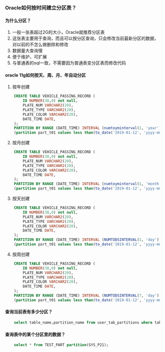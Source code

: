 ### Oracle如何按时间建立分区表？
#### 为什么分区？
1. 一般一张表超过2G的大小，Oracle就推荐分区表
2. 这张表主要用于查询，而且可以按分区查询，只会修改当前最新分区的数据，对以前的不怎么做删除和修改
3. 数据量大查询慢
4. 便于维护，可扩展
5. 与普通表的sql一致，不需要因为普通表变分区表而修改代码

#### oracle 11g如何按天、周、月、年自动分区
1. 按年创建
```sql
    CREATE TABLE VEHICLE_PASSING_RECORD (
        ID NUMBER(38,0) not null,
        PLATE_NUM VARCHAR2(20),
        PLATE_TYPE VARCHAR2(20),
        PLATE_COLOR VARCHAR2(20),
        DATE_TIME DATE,
    );
    PARTITION BY RANGE (DATE_TIME) INTERVAL (numtoyminterval(1, 'year'))
    (partition part_t01 values less than(to_date('2019-01-12', 'yyyy-mm-dd')));
```

2. 按月创建
```sql
    CREATE TABLE VEHICLE_PASSING_RECORD (
        ID NUMBER(38,0) not null,
        PLATE_NUM VARCHAR2(20),
        PLATE_TYPE VARCHAR2(20),
        PLATE_COLOR VARCHAR2(20),
        DATE_TIME DATE,
    );
    PARTITION BY RANGE (DATE_TIME) INTERVAL (numtoyminterval(1, 'month'))
    (partition part_t01 values less than(to_date('2019-01-12', 'yyyy-mm-dd')));
```

3. 按天创建
```sql
    CREATE TABLE VEHICLE_PASSING_RECORD (
        ID NUMBER(38,0) not null,
        PLATE_NUM VARCHAR2(20),
        PLATE_TYPE VARCHAR2(20),
        PLATE_COLOR VARCHAR2(20),
        DATE_TIME DATE,
    );
    PARTITION BY RANGE (DATE_TIME) INTERVAL (NUMTODSINTERVAL(1, 'day'))
    (partition part_t01 values less than(to_date('2019-01-12', 'yyyy-mm-dd')));
```

4. 按周创建
```sql
    CREATE TABLE VEHICLE_PASSING_RECORD (
        ID NUMBER(38,0) not null,
        PLATE_NUM VARCHAR2(20),
        PLATE_TYPE VARCHAR2(20),
        PLATE_COLOR VARCHAR2(20),
        DATE_TIME DATE,
    );
    PARTITION BY RANGE (DATE_TIME) INTERVAL (NUMTODSINTERVAL(7, 'day'))
    (partition part_t01 values less than(to_date('2019-01-12', 'yyyy-mm-dd')));
```

#### 查询当前表有多少分区？
```sql
    select table_name,partition_name from user_tab_partitions where table_name='TEST_PART';
```

#### 查询表中的某个分区里的数据？
```sql
    select * from TEST_PART partition(SYS_P21);
```